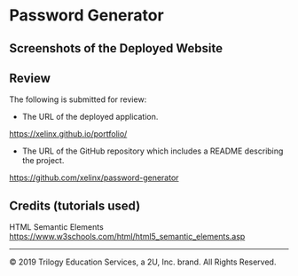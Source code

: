 # Password Generator


## Screenshots of the Deployed Website


## Review

The following is submitted for review:

* The URL of the deployed application.

https://xelinx.github.io/portfolio/

* The URL of the GitHub repository which includes a README describing the project.

https://github.com/xelinx/password-generator

## Credits (tutorials used)

HTML Semantic Elements https://www.w3schools.com/html/html5_semantic_elements.asp



- - -
© 2019 Trilogy Education Services, a 2U, Inc. brand. All Rights Reserved.
